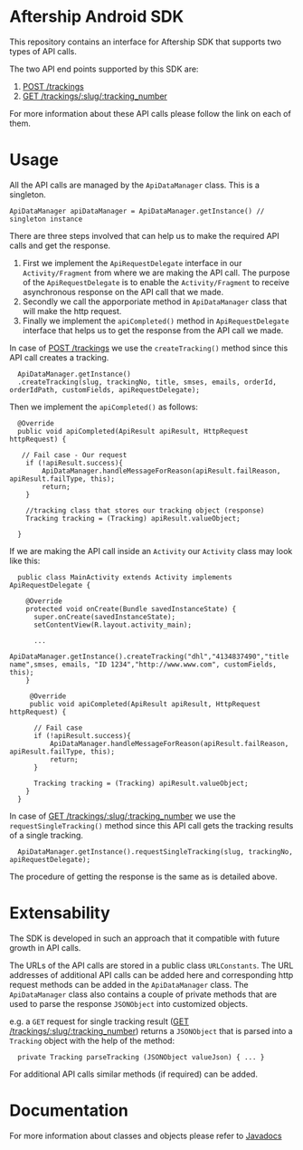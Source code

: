 # Aftership Android SDK

This repository contains an interface for Aftership SDK that supports two types of API calls. 

The two API end points supported by this SDK are:

  1. <a href="https://www.aftership.com/docs/api/4/trackings/post-trackings">POST /trackings</a>
  2. <a href="https://www.aftership.com/docs/api/4/trackings/get-trackings-slug-tracking_number">GET /trackings/:slug/:tracking_number</a>

For more information about these API calls please follow the link on each of them.

# Usage

All the API calls are managed by the `ApiDataManager` class. This is a singleton.

    ApiDataManager apiDataManager = ApiDataManager.getInstance() // singleton instance
    
    

There are three steps involved that can help us to make the required API calls and get the response.

  1. First we implement the `ApiRequestDelegate` interface in our `Activity/Fragment` from where we are making the API call. The purpose of the `ApiRequestDelegate` is to enable the `Activity/Fragment` to receive asynchronous response on the API call that we made.
  2. Secondly we call the apporporiate method in `ApiDataManager` class that will make the http request.
  3. Finally we implement the `apiCompleted()` method in `ApiRequestDelegate` interface that helps us to get the response from the API call we made.
  
In case of  <a href="https://www.aftership.com/docs/api/4/trackings/post-trackings">POST /trackings</a> we use the `createTracking()` method since this API call creates a tracking.

      ApiDataManager.getInstance()
      .createTracking(slug, trackingNo, title, smses, emails, orderId, orderIdPath, customFields, apiRequestDelegate);
      
      
Then we implement the `apiCompleted()` as follows:

      @Override
      public void apiCompleted(ApiResult apiResult, HttpRequest httpRequest) {
      
       // Fail case - Our request 
        if (!apiResult.success){
            ApiDataManager.handleMessageForReason(apiResult.failReason, apiResult.failType, this);
            return;
        }
        
        //tracking class that stores our tracking object (response)
        Tracking tracking = (Tracking) apiResult.valueObject;
        
      }
  
  If we are making the API call inside an `Activity` our `Activity` class may look like this:
  
      public class MainActivity extends Activity implements ApiRequestDelegate {
      
        @Override
        protected void onCreate(Bundle savedInstanceState) {
          super.onCreate(savedInstanceState);
          setContentView(R.layout.activity_main);
          
          ...
          ApiDataManager.getInstance().createTracking("dhl","4134837490","title name",smses, emails, "ID 1234","http://www.www.com", customFields, this);
        }
        
         @Override
         public void apiCompleted(ApiResult apiResult, HttpRequest httpRequest) {

          // Fail case
          if (!apiResult.success){
              ApiDataManager.handleMessageForReason(apiResult.failReason, apiResult.failType, this);
              return;
          }
          
          Tracking tracking = (Tracking) apiResult.valueObject;
        }  
      }

In case of  <a href="https://www.aftership.com/docs/api/4/trackings/get-trackings-slug-tracking_number">GET /trackings/:slug/:tracking_number</a> we use the `requestSingleTracking()` method since this API call gets the tracking results of a single tracking.

      ApiDataManager.getInstance().requestSingleTracking(slug, trackingNo, apiRequestDelegate);

The procedure of getting the response is the same as is detailed above.

# Extensability

The SDK is developed in such an approach that it compatible with future growth in API calls.

The URLs of the API calls are stored in a public class `URLConstants`. The URL addresses of additional API calls can be added here and corresponding http request methods can be added in the `ApiDataManager` class. The `ApiDataManager` class also contains a couple of private methods that are used to parse the response `JSONObject` into customized objects.

e.g. a `GET` request for single tracking result (<a href="https://www.aftership.com/docs/api/4/trackings/get-trackings-slug-tracking_number">GET /trackings/:slug/:tracking_number</a>) returns a `JSONObject` that is parsed into a `Tracking` object with the help of the method:

      private Tracking parseTracking (JSONObject valueJson) { ... }

For additional API calls similar methods (if required) can be added.

# Documentation

For more information about classes and objects please refer to
<a href = "https://haroon91.github.io/AftershipSDK_Android/aftershipsdk1.0.0/javadoc/index.html">Javadocs</a>
